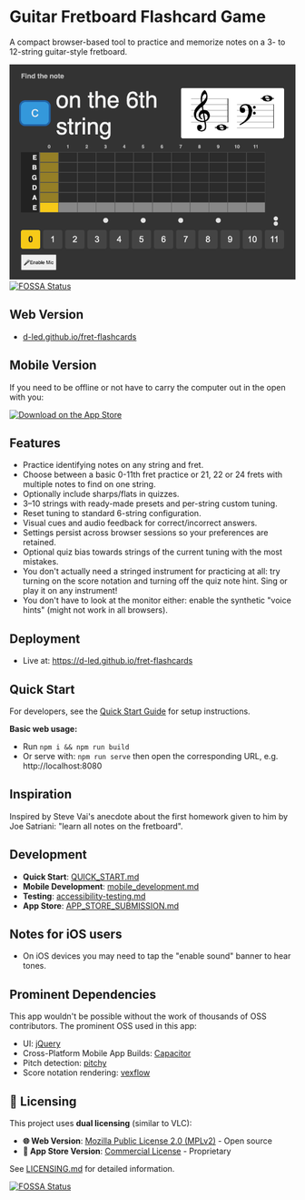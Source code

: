 # Guitar Fretboard Flashcard Game

A compact browser-based tool to practice and memorize notes on a 3- to 12-string guitar-style fretboard.

![screenshot](./docs/img/app-screenshot-auto.png)
[![FOSSA Status](https://app.fossa.com/api/projects/git%2Bgithub.com%2Fd-led%2Ffret-flashcards.svg?type=shield)](https://app.fossa.com/projects/git%2Bgithub.com%2Fd-led%2Ffret-flashcards?ref=badge_shield)

## Web Version

- [d-led.github.io/fret-flashcards](https://d-led.github.io/fret-flashcards/)

## Mobile Version

If you need to be offline or not have to carry the computer out in the open with you:

[![Download on the App Store](https://developer.apple.com/assets/elements/badges/download-on-the-app-store.svg)](https://apps.apple.com/us/app/string-homework-tutor/id6752674139)

<!-- [![Get it on Google Play](https://play.google.com/intl/en_us/badges/static/images/badges/en_badge_web_generic.png)](https://play.google.com/store/apps/details?id=com.dled.stringhomeworktutor)

-->

## Features

- Practice identifying notes on any string and fret.
- Choose between a basic 0-11th fret practice or 21, 22 or 24 frets with multiple notes to find on one string.
- Optionally include sharps/flats in quizzes.
- 3–10 strings with ready-made presets and per-string custom tuning.
- Reset tuning to standard 6-string configuration.
- Visual cues and audio feedback for correct/incorrect answers.
- Settings persist across browser sessions so your preferences are retained.
- Optional quiz bias towards strings of the current tuning with the most mistakes.
- You don't actually need a stringed instrument for practicing at all: try turning on the score notation and turning off the quiz note hint. Sing or play it on any instrument!
- You don't have to look at the monitor either: enable the synthetic "voice hints" (might not work in all browsers).

## Deployment

- Live at: https://d-led.github.io/fret-flashcards

## Quick Start

For developers, see the [Quick Start Guide](./docs/development/QUICK_START.md) for setup instructions.

**Basic web usage:**

- Run `npm i && npm run build`
- Or serve with: `npm run serve` then open the corresponding URL, e.g. http://localhost:8080

## Inspiration

Inspired by Steve Vai's anecdote about the first homework given to him by Joe Satriani: "learn all notes on the fretboard".

## Development

- **Quick Start**: [QUICK_START.md](./docs/development/QUICK_START.md)
- **Mobile Development**: [mobile_development.md](./docs/development/mobile_development.md)
- **Testing**: [accessibility-testing.md](./docs/development/accessibility-testing.md)
- **App Store**: [APP_STORE_SUBMISSION.md](./docs/development/APP_STORE_SUBMISSION.md)

## Notes for iOS users

- On iOS devices you may need to tap the "enable sound" banner to hear tones.

## Prominent Dependencies

This app wouldn't be possible without the work of thousands of OSS contributors. The prominent OSS used in this app:

- UI: [jQuery](https://jquery.com/)
- Cross-Platform Mobile App Builds: [Capacitor](https://capacitorjs.com/)
- Pitch detection: [pitchy](https://github.com/ianprime0509/pitchy)
- Score notation rendering: [vexflow](https://github.com/vexflow)

## 📄 Licensing

This project uses **dual licensing** (similar to VLC):

- **🌐 Web Version**: [Mozilla Public License 2.0 (MPLv2)](LICENSE) - Open source
- **📱 App Store Version**: [Commercial License](LICENSE-COMMERCIAL) - Proprietary

See [LICENSING.md](docs/development/LICENSING.md) for detailed information.

[![FOSSA Status](https://app.fossa.com/api/projects/git%2Bgithub.com%2Fd-led%2Ffret-flashcards.svg?type=large)](https://app.fossa.com/projects/git%2Bgithub.com%2Fd-led%2Ffret-flashcards?ref=badge_large)
